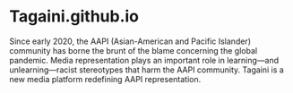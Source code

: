 # Tagaini.github.io
Since early 2020, the AAPI (Asian-American and Pacific Islander) community has borne the brunt of the blame concerning the global pandemic. Media representation plays an important role in learning—and unlearning—racist stereotypes that harm the AAPI community. Tagaini is a new media platform redefining AAPI representation.

